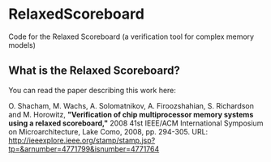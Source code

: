 # RelaxedScoreboard
Code for the Relaxed Scoreboard (a verification tool for complex memory models) 

## What is the Relaxed Scoreboard?

You can read the paper describing this work here:

O. Shacham, M. Wachs, A. Solomatnikov, A. Firoozshahian, S. Richardson and M. Horowitz, **"Verification of chip multiprocessor memory systems using a relaxed scoreboard,"** 2008 41st IEEE/ACM International Symposium on Microarchitecture, Lake Como, 2008, pp. 294-305.
URL: http://ieeexplore.ieee.org/stamp/stamp.jsp?tp=&arnumber=4771799&isnumber=4771764
